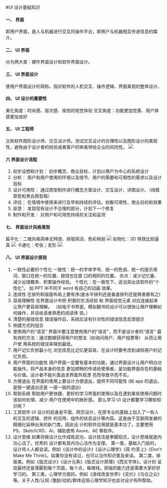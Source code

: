 #UI 设计基础知识
#### 一、 界面
即用户界面，是人与机器进行交互的操作平台，即用户与机器相互传递信息的媒介。
#### 二、 UI 界面
分为两大类：硬件界面设计和软件界面设计。
#### 三、 UI 界面设计
使用户界面设计的简称。指对软件的人机交互、操作逻辑、界面美观的整体设计。
#### 四、 UI 设计的重要性
美化角度：时尚感、层次感、愉悦的视觉体验
交互角度：功能更加完善、用户体感更加良好
#### 五、 UI 工程师
又称软件图形设计师、交互设计师。测试交互设计的合理性以及图形设计的美观性，避免由于设计者的经验或者客户的审美带给企业的风险性。
![](https://images.uiiiuiii.com/wp-content/uploads/2021/06/xjc-210628-uijc-1.jpg)
#### 六 界面设计流程
1. 初步设想和计划：
初步概念、商业目标、计划以用户为中心的系统设计
2. 分析：
用户和用户使用的环境以及情节、用户的需要和可用性的需求以及设计目标
3. 设计可用性：
通过原型制作进行概念方案设计、交互设计、详图设计。（线框原型和黑白原型稿）
4. 评估：
在情境中使用来进行及早和持续的评估，权衡可用性、商业目的和效果
5. 反馈：
发现现有设计不合理的部分，计划下一个修复
6. 制作和开发：
对用户和可用性持续的关注和监测
#### 七、 界面设计风格类型
扁平化：二维风格简单无特效、排版简洁、色彩绚丽 
![](https://image.uisdc.com/wp-content/uploads/2019/03/uisdc-tb-20190304-24.jpg)
拟物化：3D 特效比较逼真
![](https://image.uisdc.com/wp-content/uploads/2019/03/uisdc-tb-20190304-13.jpg)
卡通化：夸张；变形
![](https://image.uisdc.com/wp-content/uploads/2019/03/uisdc-tb-20190304-12.jpg)
#### 八、 UI 界面设计原则
1. 一致性必要的个性化
一致性：统一的字体字号、统一的色调、统一的提示用词、窗口在统一的位置、按钮也在窗
口的相同的位置。
优点：减少记忆量、减少出错概率、积累操作经验。
个性化：在一致性下，适当突出该软件的“个性化”。 如 PPT 中不同于 word 有自己的动画
效果。
2. 连续性
在排列和版面布局上要有序(是水平排列还是垂直排列还是两者都有之)
3. 容易理解性
在界面设计中把 积累的生活经验 和 界面视觉元素 对应连接起来 让用户更容易理解。
（如电子书界面，模拟翻书的设计可以很快让用户理解如何操作，并且给读者熟悉的阅读体
验。）
4. 清楚的报错信息
错误操作后，系统应该有针对性的错误信息反馈提示
5. 快捷方式的组合
6. 使用用户的“语言”
界面中要注意使用用户的“语言”，而不是设计者的“语言”
最有效的方法：通过数据获得用户的想法（如询问用户、用户投票等） 从而让用户使
用系统的错误率降到最低。
7. 用户记忆负担最小化
浏览信息比记忆更容易，在设计时要考虑到减轻用户的记忆负担。
8. 用户界面的功能性
用户界面一定要有基本的功能，通过界面设计让用户明白功能操作。将产品本身的信息
更加顺畅的传递给使用者，是功能界面存在的基础与价值。设计者不能片面追求界面外观漂
亮而导致华而不实。
9. 方便退出
在界面的使用上要设计方便退出，提供不同可能性 (如 app 的退出，是按一键退出还是
一层一层的退出)
10. 帮助系统
帮助用户更快捷、更好的学习界面的使用以及在遇到某些使用问题时该如何处理，减少
用户在使用中的挫折感。
那么学习 UI 设计都要学习哪些知识呢？
1. 工具软件
UI 设计的前身是平面、网页设计，在原专业的基础上加入了一些人机交互的逻辑、控件
的应用、组件的状态设计等内容。这是由于互联网发展的精细化延伸出来的新门类，因此设
计的软件应用就是基本功了。主要使用 PS、Sketch/XD、Ai，辅助使用 Axure、AE 等软件。
2. 设计思维
如果将做设计比作成练武功，设计技法是拳脚招式，设计思维就是内功心法了。优秀的
设计都有其内功心法作为支撑。
第一类，基础入门级的，设计师人人都会读。例如《设计中的设计》《设计心理学》《简
约至上》《Don’t Make Me Think》。如果你没有读过，也可以当作知识普及来读。
第二类，排版类。例如《版式设计》《设计元素》《版式设计原理》《西文字体》。设计的
呈现最终还是落脚到每个页面，每个点，每根线。排版的能力还是需要大家好好学习的。
第三类，心理学方面的。例如《游戏改变世界》《无价》《乌合之众》等。关于人性/认知
/激励/动机/群体这些心理学知识也会对设计有所帮助。